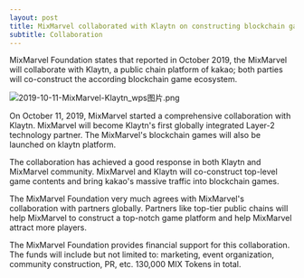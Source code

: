 ```yaml
---
layout: post
title: MixMarvel collaborated with Klaytn on constructing blockchain game ecosystem
subtitle: Collaboration
---
```


MixMarvel Foundation states that reported in October 2019, the MixMarvel will collaborate with Klaytn, a public chain platform of kakao; both parties will co-construct the according blockchain game ecosystem.

![2019-10-11-MixMarvel-Klaytn_wps图片.png](https://i.loli.net/2020/02/21/ruZ18mfMWV2pcyY.png)

On October 11, 2019, MixMarvel started a comprehensive collaboration with Klaytn. MixMarvel will become Klaytn's first globally integrated Layer-2 technology partner. The MixMarvel's blockchain games will also be launched on klaytn platform.

The collaboration has achieved a good response in both Klaytn and MixMarvel community. MixMarvel and Klaytn will co-construct top-level game contents and bring kakao's massive traffic into blockchain games.

The MixMarvel Foundation very much agrees with MixMarvel's collaboration with partners globally. Partners like top-tier public chains will help MixMarvel to construct a top-notch game platform and help MixMarvel attract more players. 

The MixMarvel Foundation provides financial support for this collaboration. The funds will include but not limited to: marketing, event organization, community construction, PR, etc. 130,000 MIX Tokens in total. 

